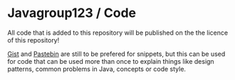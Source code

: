 # Javagroup123 / Code

All code that is added to this repository will be published on the the licence of this repository!

[Gist](https://gist.github.com/) and [Pastebin](http://pastebin.com/) are still to be prefered for snippets, but this can be used for code that can be used more than once to explain things like design patterns, common problems in Java, concepts or code style.


